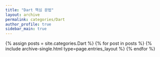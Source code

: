 ```yaml
---
title: "Dart 핵심 문법"
layout: archive
permalink: categories/Dart
author_profile: true
sidebar_main: true
---
```



{% assign posts = site.categories.Dart %}
{% for post in posts %} {% include archive-single.html type=page.entries_layout %} {% endfor %}
